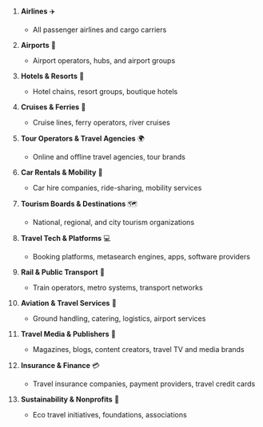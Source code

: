 1. **Airlines** ✈️

   * All passenger airlines and cargo carriers

2. **Airports** 🛫

   * Airport operators, hubs, and airport groups

3. **Hotels & Resorts** 🏨

   * Hotel chains, resort groups, boutique hotels

4. **Cruises & Ferries** 🚢

   * Cruise lines, ferry operators, river cruises

5. **Tour Operators & Travel Agencies** 🌍

   * Online and offline travel agencies, tour brands

6. **Car Rentals & Mobility** 🚗

   * Car hire companies, ride-sharing, mobility services

7. **Tourism Boards & Destinations** 🗺️

   * National, regional, and city tourism organizations

8. **Travel Tech & Platforms** 💻

   * Booking platforms, metasearch engines, apps, software providers

9. **Rail & Public Transport** 🚆

   * Train operators, metro systems, transport networks

10. **Aviation & Travel Services** 🧳

    * Ground handling, catering, logistics, airport services

11. **Travel Media & Publishers** 📰

    * Magazines, blogs, content creators, travel TV and media brands

12. **Insurance & Finance** 💳

    * Travel insurance companies, payment providers, travel credit cards

13. **Sustainability & Nonprofits** 🌱

    * Eco travel initiatives, foundations, associations